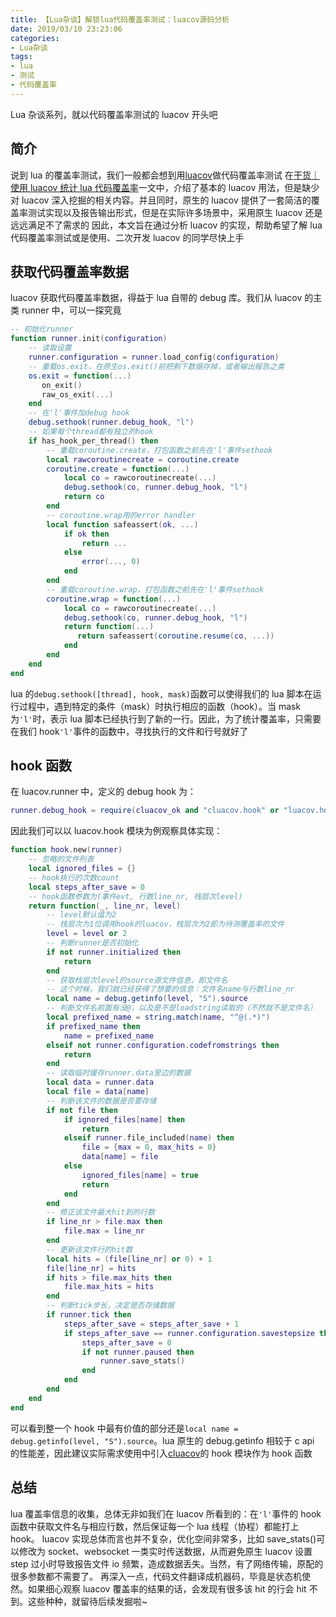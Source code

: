 ```yaml
---
title: 【Lua杂谈】解锁lua代码覆盖率测试：luacov源码分析
date: 2019/03/10 23:23:06
categories:
- Lua杂谈
tags:
- lua
- 测试
- 代码覆盖率
---
```


Lua 杂谈系列，就以代码覆盖率测试的 luacov 开头吧

## 简介

说到 lua 的覆盖率测试，我们一般都会想到用[luacov](https:--keplerproject.github.io/luacov/index.html)做代码覆盖率测试
在[干货｜使用 luacov 统计 lua 代码覆盖率](https:--blog.csdn.net/O4dC8OjO7ZL6/article/details/78373117)一文中，介绍了基本的 luacov 用法，但是缺少对 luacov 深入挖掘的相关内容。并且同时，原生的 luacov 提供了一套简洁的覆盖率测试实现以及报告输出形式，但是在实际许多场景中，采用原生 luacov 还是远远满足不了需求的
因此，本文旨在通过分析 luacov 的实现，帮助希望了解 lua 代码覆盖率测试或是使用、二次开发 luacov 的同学尽快上手

## 获取代码覆盖率数据

luacov 获取代码覆盖率数据，得益于 lua 自带的 debug 库。我们从 luacov 的主类 runner 中，可以一探究竟

```lua
-- 初始化runner
function runner.init(configuration)
	-- 读取设置
	runner.configuration = runner.load_config(configuration)
	-- 重载os.exit，在原生os.exit()前把剩下数据存掉，或者输出报告之类
	os.exit = function(...)
	   on_exit()
	   raw_os_exit(...)
	end
	-- 在'l'事件加debug hook
	debug.sethook(runner.debug_hook, "l")
	-- 如果每个thread都有独立的hook
	if has_hook_per_thread() then
		-- 重载coroutine.create，打包函数之前先在'l'事件sethook
		local rawcoroutinecreate = coroutine.create
		coroutine.create = function(...)
			local co = rawcoroutinecreate(...)
			debug.sethook(co, runner.debug_hook, "l")
			return co
		end
		-- coroutine.wrap用的error handler
		local function safeassert(ok, ...)
			if ok then
			    return ...
			else
			    error(..., 0)
			end
		end
		-- 重载coroutine.wrap，打包函数之前先在'l'事件sethook
		coroutine.wrap = function(...)
		    local co = rawcoroutinecreate(...)
		    debug.sethook(co, runner.debug_hook, "l")
		    return function(...)
		       return safeassert(coroutine.resume(co, ...))
		    end
		end
	end
end
```

lua 的`debug.sethook([thread], hook, mask)`函数可以使得我们的 lua 脚本在运行过程中，遇到特定的条件（mask）时执行相应的函数（hook）。当 mask 为`'l'`时，表示 lua 脚本已经执行到了新的一行。因此，为了统计覆盖率，只需要在我们 hook`'l'`事件的函数中，寻找执行的文件和行号就好了

## hook 函数

在 luacov.runner 中，定义的 debug hook 为：

```lua
runner.debug_hook = require(cluacov_ok and "cluacov.hook" or "luacov.hook").new(runner)
```

因此我们可以以 luacov.hook 模块为例观察具体实现：

```lua
function hook.new(runner)
	-- 忽略的文件列表
	local ignored_files = {}
	-- hook执行的次数count
	local steps_after_save = 0
	-- hook函数参数为(事件evt, 行数line_nr, 栈层次level)
	return function(_, line_nr, level)
		-- level默认值为2
		-- 栈层次为1位调用hook的luacov，栈层次为2即为待测覆盖率的文件
		level = level or 2
		-- 判断runner是否初始化
		if not runner.initialized then
		    return
		end
		-- 获取栈层次level的source源文件信息，即文件名
		-- 这个时候，我们就已经获得了想要的信息：文件名name与行数line_nr
		local name = debug.getinfo(level, "S").source
		-- 判断文件名前面有没@，以及是不是loadstring读取的（不然就不是文件名）
		local prefixed_name = string.match(name, "^@(.*)")
		if prefixed_name then
		    name = prefixed_name
		elseif not runner.configuration.codefromstrings then
		    return
		end
		-- 读取临时缓存runner.data里边的数据
		local data = runner.data
		local file = data[name]
		-- 判断该文件的数据是否要存储
		if not file then
		    if ignored_files[name] then
		        return
		    elseif runner.file_included(name) then
		        file = {max = 0, max_hits = 0}
		        data[name] = file
		    else
		        ignored_files[name] = true
		        return
		    end
		end
		-- 修正该文件最大hit到的行数
		if line_nr > file.max then
		    file.max = line_nr
		end
		-- 更新该文件行的hit数
		local hits = (file[line_nr] or 0) + 1
		file[line_nr] = hits
		if hits > file.max_hits then
		    file.max_hits = hits
		end
		-- 判断tick步长，决定是否存储数据
		if runner.tick then
		    steps_after_save = steps_after_save + 1
		    if steps_after_save == runner.configuration.savestepsize then
		        steps_after_save = 0
		        if not runner.paused then
		        	runner.save_stats()
		      	end
		    end
		end
	end
end
```

可以看到整一个 hook 中最有价值的部分还是`local name = debug.getinfo(level, "S").source`。lua 原生的 debug.getinfo 相较于 c api 的性能差，因此建议实际需求使用中引入[cluacov](https:--github.com/LuaDist-testing/cluacov)的 hook 模块作为 hook 函数

## 总结

lua 覆盖率信息的收集，总体无非如我们在 luacov 所看到的：在`'l'`事件的 hook 函数中获取文件名与相应行数，然后保证每一个 lua 线程（协程）都能打上 hook。
luacov 实现总体而言也并不复杂，优化空间非常多，比如 save_stats()可以修改为 socket、websocket 一类实时传送数据，从而避免原生 luacov 设置 step 过小时导致报告文件 io 频繁，造成数据丢失。当然，有了网络传输，原配的很多参数都不需要了。
再深入一点，代码文件翻译成机器码，毕竟是状态机使然。如果细心观察 luacov 覆盖率的结果的话，会发现有很多该 hit 的行会 hit 不到。这些种种，就留待后续发掘啦~
